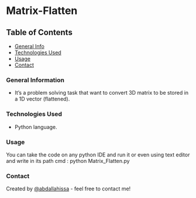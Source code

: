 # Matrix-Flatten


## Table of Contents
* [General Info](#general-information)
* [Technologies Used](#technologies-used)
* [Usage](#usage)
* [Contact](#contact)



### General Information

- It’s a problem solving task that want to convert 3D matrix to be stored in a 1D vector (flattened).

### Technologies Used

- Python language.


### Usage

You can take the code on any python IDE and run it or even using text editor and write in its path cmd : 
python Matrix_Flatten.py



### Contact
Created by [@abdallahissa](https://www.linkedin.com/in/abdallaissa/) - feel free to contact me!

